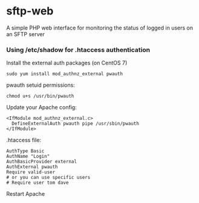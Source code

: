 # sftp-web
A simple PHP web interface for monitoring the status of logged in users on an SFTP server

### Using /etc/shadow for .htaccess authentication

Install the external auth packages (on CentOS 7)

```
sudo yum install mod_authnz_external pwauth
```

pwauth setuid permissions:

```
chmod u+s /usr/bin/pwauth
```

Update your Apache config:

```
<IfModule mod_authnz_external.c>
  DefineExternalAuth pwauth pipe /usr/sbin/pwauth
</IfModule>
```

.htaccess file:

```
AuthType Basic
AuthName "Login"
AuthBasicProvider external
AuthExternal pwauth
Require valid-user
# or you can use specific users
# Require user tom dave
```

Restart Apache
